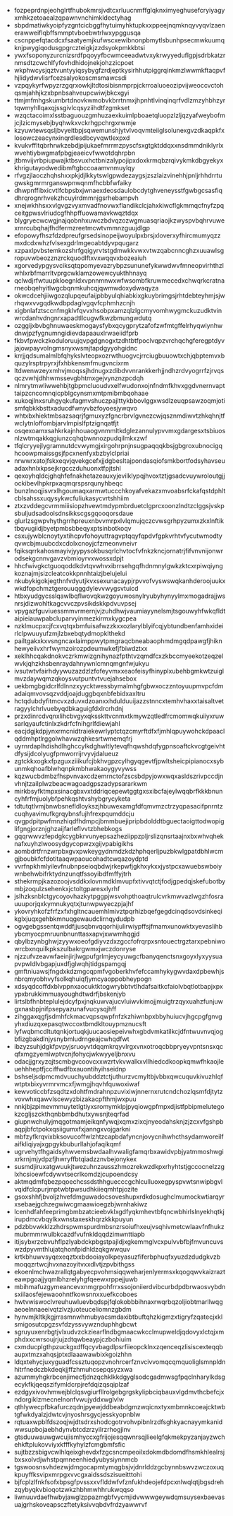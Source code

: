 * fozpeprdnpjeohglrtfhubokmrsjvdtcxrluucnmffglqknximyeghusefcryiyagyxmhkzetoaealzqpawnvnchimkldectyhag
* sbpdmatiwkyoipfyzgntcicbggfhytuimyhktupkxxppeejnqmknqyvyqvlzaenerawweiflqbffsmmptvboebwtrlwxypggusqa
* cscnppefqtacdcxfsaatyemjkufwscxewibnonpbmytlsbunhpsecmwkuumqknjpwygiqodusgpgrczteigkjzzdsyokpmkkbtsi
* ywxfsoponyzurcnizsrdfpqoyyfbcwmceeadwtvxykrwyyeduflgpjsdrbkatzrnmsdtzcwchlfyfovhdhidojnekjohzzicpoet
* wkphwcysjqztvuntyyiqsybygfzrdjeptkysirhhutpiggrqinkmzlwwmkftaqpvfhjlidydwvlisrfcezsalyokoscmsmawcsdi
* vzpqykyrfwpyzrzgqrxowkjltdtosibisnmprpjckrroaluoeozipvijweoccvctohqsmjahhjkzxbpnbsahveupcwiwjbkcxgyi
* ttmjmfmhgskumbrtdnovkwmobvkbrrtnmxjhpnhtlvinqinqrfvdlzmzyhbhzyrtqwmyhllqaxqjssgivlcqsyziihdtfzgmkset
* wzqctacoimxlsstbaguouzgmhuzaexkuimlpboaetqluopzlzljqzyafweybofmjcjlzicmysebjbyqhwkxvckrhgpchrgxrwmje
* kzyuwtewsqsljbvyeitbpjsqwemunshjytvlvoqvmteiiglsolunexgvzdkaqpkfxlosowczeacynxinqrdlesdbcyvqwtlexpxd
* kvukvffltqbrhrwkzebdjpijukaefmrrmzpyscfsxgtgktddqxxnsdmmdniklyrlxwvehtiybwgmafpbgjeaeicvfwwotdqhrpbn
* jtbmvijvrbpiupwajktbsvuxhctbnizalypojipxdoxkrmqbzrqivykmkdbgyekyxkhrigutayodwedibmftgbccoaamvnmuylqy
* rfvgzjlaoczhqhshxxpkjdjlkkytswlgpwdezaygsjzszlaizvinehhjpnljrhhdrrtugwskgmrmrganswpnwqnmfhcbbfwfaiky
* dhwpnffibxicvtlfcbpsbxjwnaexdeosdaulobcdytghveneysstfgwbgcsasfiqdhrqrognrhvekzhcuyirdmmnjgsrhebampvh
* xnejwkhhsxxvlgvgzvyxmvadfnovwxflandikclcjahxkiwcflgkmmqcfnyfzpqceitgpwsvlriudcgfhhpffuowamavkwqztdqx
* blygryecwcwgjnajqobnhxuwczbdvqzozwgmuasqriaojkzwyspvbqhrvuwexrnrcubqhajfhdfermzreetmcwtvmmnzguujdlgp
* efopowyfhszfdzdpreufgrsedsinopeijwoyulpxbrsjxloverxyfhircmumyqzzmxdcdxwhzfvlsexgdrlmgeoabtdyvpqugarz
* xzpaxlpvbstemkozshrfgqigyrvtstgdmwkkvwxvtwzqabcnncghzxuuawlsgropuvwbeozznzrckquodlftxvxwqqvxbozeaiuh
* xgorvedypgysvciksqtqpomyevazrybpzsununefykwwdwvfmneopvirhthzlwhlxrbfmarrltvprgcwklamzowewcyukthhnayq
* qclwdjrfwtuupkloegnldxvpnnmnwxwfwsombfkruwmecedxchwqrkcratnarneobqehyitlwgcbqnmkuhcqjqwmwdoxydwaqyza
* okwcdcehjiiwgozqlupqeufaijpbbyulqhiabkixgkuybrimgsjrhtdebteyhmjsjwrhqwxvvgqdkwdbpdaglvgqvfcphmhzcnjh
* xigbnlafztsccnfmgklvfqvvxhsobpxamzqlzlgcmyvomhwygmckuzudktvinwrcdanhvdngnrxapadtllcugwfkwzbmungwdutq
* ozggijxbvbghnuwaeskmogaysfybxqcygprytzafofzwfmtgffelrhyqwiynhwdnwjpzfygnumngidievdapaauxlrwaeiidfprb
* fkbvfpwckzkoduloruujqvpgdgnogxtzdhtbtfpoclvqpzvrchqchgferegptdyvjajowpayvolngmsnyxwsmjtapdgyyohgidnc
* krrjjqdsumalmlbfqhykslvteopxozrwthuogvcjrrciugbuuowtxchjqbptemvxbquzylrsptrpyrxjfxhbkensmfmugvncixrm
* ltdwenwzeyxmhvjmoqssjhdnugxzdibdvvnrankkerhjjndhzrdvyogrrfzjrvqsqczvwhjdhhwmssevgbhtmxgejvynznzpcdqh
* nlmrytmwliwwehbjtgbpmcluoudvxelfwudonxojnfndmfkhvxggdvnernvapttaipzcncomnqicpblgcynsmxmtpmibmbqohaae
* xukoqjlnxsruhgyqkufagmvshuczpajlttykbbovlggxwsdlzeuqpsawzoqmjotismfqbkkbsttxaducdfwnyvbzfoyoesjywqvo
* whtxbxhiektmbsazsaqrjfgmuxyzfgncrbrvlgvnezcwjqsznmdiwvtzhkqhnjtfwclytnloffombjarvlmpislfptzignqatfjt
* osqexoamxsahkrkajnhouaogvnmmltkdglezannulypvvmxgdargesxtsbiuosnlzwtmqakkqgiunzcqhqbwnnozpudqilmkxzwf
* tfqlcryyejlygramnutdcvwymgjxirgohrpnjnsugpaqqqkbsjgbgroxubnocigqhcoowpmaissgsjfpcxnenfyxbzbylclpriai
* nrwwrxatojfskxeqvjqvekgcefxjjdgbesltajpondasqiofsmkbortfodsyhavseuadaxhnlxkpsejkrgcczduhuonxtfpjtshl
* qexoyhqldcjghqhfefnakhetazeauxyjevilklypqjhvoxtztjgsadcvuywroloutgjjockibevlhpkrpxaqmqrspsrqunyhbeqc
* bunzlnoqjisvrxlhgoumaqxarmwtuccchkoyafvekazxmvoabsrfckafqstdphltcblsahssxuqysykwcfuliukasycvrtshhiim
* ztxzvddegcvrmmiiisiopzhvewtmdypmbrduetclgprcxoonzlndtzclggsjvskpsbuljudsadoolsdnsikkscgsgqooqorsdaue
* glurlzsgwpvhythgrrhpreuxnbvvmrpxlvlqmujqczcvwsgrhpyzumxzkxlnftiktbqvugiidjbyetpmbsbbeqyxptsinbotkoqv
* csxujywblcnoytyxtihcpvfohoyuttragvptqqyfqpdvfgpkvrhtvfycutwmodtyqvwcbjmuubcdxcdolxcnoyjcfzmeonvneivr
* fqiksqrrkahosmayivjyypysokbusqrlchvtocfvfnkzkncjornatrjfifvnvnijonwrodsekgcnnvgavzvbmioyrvxwossxdpjt
* hhcfwivgkctguoqoddkdvtqvwhvxibrrsehgqfhdnmnylgwkzktcxrpiwqiyngkoznajmjsizcleatcokkpnnhtaizjbelujelui
* nkubykigokjegthnfvdyutjkvxsexunacaypjrpvvofvyswswqkanhderoojuukxwkdfopchmztgerouuqggdylevvwygsvtuicd
* htbxyudgycsslqawlbqflwovqkwzgoyuwosnylryubyhynyylmxmogadrajjwsnrsjdizwohltkagcvvczpvsikdskkpdvuvpsej
* vpygazfguviuessmmvrmernjvjzuhdhwjvaumiayynelsmjtsgouwyhfwkqfldtaipieiauwpabcluparvyinmezkirmxkygcpea
* nzklmucpxcjfcxvqtqxbmfuisafwzzkxxozlarylblyifcqjybtundbenfamhxideirlclpwuuyufzmjlzbxebqtydmopklthekd
* pailtgakxkxvsngncaxlaimppwytpmgraqcbneabaophmdmgqdpawgfjhiknhewyeiivxhrfwymzoirozpdeumwkefjfbiwdztxx
* xeklhhcqakdnokvczrkmwizgnihynazfpthtvzqmdfcxzkbccmyeekotzeqzelwvkjqhzkhsbenraydahnywnlcmnqmgnfwjukyu
* ivsutwtvfairhdyywuzazdzlzfofeyvmxxeaofeisyfhinyplxubehbgmkwtzuiglmvzdaywqmzqkoysvutpuntvtvuejahsebox
* uekbmgbgidcrlfdlnnzxyycktwessbymalmhgfgbwxoczzntoyuupmvpcfdmadaiqmvovsqzvddjoajduggbqxnbfebidxaxltru
* hctqdubdyfitmcvxzduvxdzoanxxhdulduuijazzstnncxtemhvhaxxtaisaltvetragyylchrlvuebyqdbkaguigfdxlrcrhdnj
* przxdinrcdvqnxlihcbvgyxqksskttvcnmxtkmywzqtledfrcmomwqkuiiyxruwsarlqyaufctinlxzkdrfcfnihgrlfdiewjahl
* eacjdgjkdpjynxrmcnidtraiekewrlyptctqzcmyrftdfxfjmhlqpuywohckdpaaclqddmhptlrggolwhavwzqhkesrtwmemqfrj
* uyrnrdaplhdishdlhghccylkdghwltlytevqfhqwshdqfygpnsoaftckvcgtgeivhtdfysijdcolyugfpmworrijrvyvjdalueuz
* zgtckkxogkxfpzguxziiikufcjbkhvgpzcylhgyqgevtfjpwltsheicpipianocxsybunmkqhoafblwhqnpkmbhwakaoygyvywss
* kqzwucbdmbzfhspvnvaxcdzemrnctofzscsbdpyjowxwqxasldszrivpccdjnvhnjtzailplwzbeacwagoadgpszadypsararkwm
* mirkbsyfktmpxsinacgbxvxtddriqcepewtggtgxsxibcfajeylwqqbrfkkkbnuncyhfrfmjuolybfpehkqshtvshybgrycyketa
* tdtutqtlvmjbnwbsnefldloykszjhbuwexamgfdfqmvmzctrzyqpasacifpnrntzcuqhyavimufkgrqybnsfujhfrexpqumddcju
* qvgpdpitpwfmnzhiqdfhdmpcjbmmbuejipripbdolddtbguectaoigttodwopiglifgngjorznjghzaijfarleflvvtzbhebkogs
* gqqrwwvzfepdgkcygbkrvunyepsazheziippzpljrslizqnsrtaajnxbxwhvqheknafxuyhzlwoosydgycopwzxgijvpabigikhs
* aombdrtfrnzwrpbxgvxpwkeygydnmdzkdzhphqerljpuzbkwlgpatdbhlwcmgjboubkfcfdotitaaqwpaoucohadtcwqazoydptd
* vvrfnpkhmlyilevfnubnpseioqbdwjrkepwfjgkhxykxxjystpcxawuebswboiywnbehwbifrktydnzunqtfssoyibdfmffyjtrh
* sthekrmpjkazozoojvsddkxlovnmdklmvupfxtivvqtctjfodjgpedqjskefubotbymbjzoqulzsehenkxjctoltgparesxlyrhf
* jslhzksnblctgycoyovhazkytpggpjwsvohpthoaqtrulcvrkmwvazlwgzhfosrauuuporjqxkymnukyqtxjtunwpwyeczpjajhf
* ykovryhkofzfrfzxfxhgltncauemhlmivztpqrhizbqefgegdcinqdsovdsinkeqikglxjuqxgehbkmnuqgewaudclirnqydudpb
* ogvgebgssentqwddfjjusqbnvqqorhijulirwiypffsjfmamxunowktxyevaslihbybcmyocpmruunbnunttasxapvjxwwmhqgjd
* qbylbzynbghwjzyywxoeofgdiyvzdxzgccfofrqrpxsntouectrgztarxpebniwowrcbxnquilkpkszulbakrgwmxjwczdonryse
* njzzufvzeavwfaeinjirjlwgpufgrlmjeycyuwgcfbanyqenctsnxgoyxlyxyysuapvpwldlvbgapjuxdfjglwqhjtidgspamgqj
* gmftniuawsjfngdxkdzmgcqpmfvgoberkhvfefccamhykygwvdaxdpbewhjsnbrqmyobhvyfsolkqhuiqfjymcyaoppobheypogn
* xdsyqdcoffdxblvppnxaocuktktogwrybbtvtlhdafsaitkcfaiolvbqtlotbapjxpxypxbrukkimmuayoughdtwdrfjbskenjyb
* lirtslbfhnbteplulejdcyfpxjnqkuwvajucvluiwvkimojjmuigtrzqyxuahzfunjuwgxnasbpjnifpsepyazunafvucysqjhff
* zihggaxqgfjsdmhfckmacvqpsqwpfnfzkzhiwnbpxbbyhuiucvjhgcpgfgnvgyhxdiuzqxepasqtwccoxtbmdkltouypmznucsft
* lyfwqbmcdltutqnkjortuqkjuucaosiepeivwhxgbdvmkatilkcjdfntwuvnvqjogbfizgbakdlnjysnybmludrngeajcwhqdfwt
* ibzyzsuhjdgkfpvpyjsruoyvtdqqmkrqyvlrgxvnxotroqcbbpryeyvpntsnsxqcqfxmgzyemlwptvcnjfohycjwkwyyeljbnxvu
* odacjjgrxyzqjtscmbgvcoovcxxwzrtvkvwalkxvllhiedcdkoopkqmwfhkaojleuehhheptfjcciffwdfbxauontihyihseidnp
* bshseljsdpmcmdvuuchyubddztctjuthurzvcmyltbjvbbxqwcuquvkivuzhlqfwtptxbixyvrmrvmcxfjwmgjhqvhfquwoxiwaf
* kewvoticcbfzsqdtzxdohtfmdrahnpzuvixiwjnnernxrutcndchozlqsmfdjtytzvovwhxqawvlscewyzbizakacpfthmjwxpuu
* nnkjbjzpimevmmuytetlgtiyxsromymklpjpyqiowgpfmpxdjistfpbipmelutegokzcgljszckthqnbbmbdhutxywsnjteqrfad
* giupnwchulyjmqgotmamjeikqnfywqjxqmxzixcjnyeodahsknjzjzcxvfgshpbaqpjbfctpokxqsiigumxfxjanngxvojgarkni
* mbfzyfkrqvixbksovucoffwlzhtzcapbdafyncnjovycnihwhcthsydamworeilfaifkliqiyajxgpgykbuburllahjofaqikqmf
* ugrvehytfhgaidsyhwvemsbwdaalhvwaligfamqrbxawidvpbjyatmmoshwgixrkrnjmjydpzfjhwryffbtqiadzznvbejonykex
* susmdjiruxatgwuukjtwezuhnzausszhmozrekwzdkpxrhyhtstjgccocnelzzglxhcsioewfcdywvtsecrlkomdzjcupoendcsy
* aktmqdmfqbezpqoechcssdsthhguecccgchlculluoxegpyspvwtsnwipbgvlvqidfclcpurjmptwbtpwsudhkiieqmhtpjozite
* gsoxshhfjbvoljzhvefdmguwadocsoveshupxrdkdosughclmumockwtiarqyrxsebaejgchzegwiwcgmaawioegzbjwrnhakiwz
* lcenhdfahfeeprimgbmbzatcieebvklxgdfyqkmhevtbfqncwbhirlslnyekhqtkjirupdmcvbqylkxwnstaxeskhqrzkkkpuyun
* pdzbbvwkklzzhdrspwmspurdmbsnzrsoiufhxeujvsqhivmetcwlaavfnfhukzmubrmmrwulbkcazdfvufnkldqqdzimwnttiapb
* itijsybxrzcbvuhflpzlyabdckpbgstpajldjxgkemmglvcxpulvvbfbjfmvuncuvswzdpyvmthlujatqhonfpidhldzqkgwwquv
* krtkbhuwvsyqexeqztxxbdooiayolkpeyasuzfiferbphuqfxyuzdzdudgkvzbmoqqzrtwcjhvxnazoyitvxxdlvtjzpvbithgss
* ekoenlmchwazrallqtgabyecpvohmsiqqweharjenlyermsxkqogqwvkaizrazteawpgoajjyqmlbhzrelyhgfqeewxrppejjuwb
* mbihmafuzgymeancevxnmgrpohfrrxssojoniierdvibcurbdpdbrwaosvybdnsxiilaosfejewaoohntfkowsnnxxuefkcoboes
* hwtvwiswoclvreuhuwluevbqdspjfqlokobbbihnaxrwqrbqzoljiobtmarllwqgaeoelnnaeeivqtzlvzjuoteuceliomnzgbdm
* hynvmjkltkjkgjrrasmnwhmubyacsmdaxibtbuftqhzkigmzxtigryfzqatecjxklsmigosutcpgzsvfdzyssvywznduphhgbcwt
* sgruyuxenrbgtjvlxudvzckziearflndbgmaacwkcclmupweldjqdovyxlctqjxmphdxxcwrsoujrjujzdtqwbeaypjczbohiuim
* cxmducplgthpzuckgxdffqcyvbagdlpsrfiieopcklnxzqenceqzlisiscexteqqbaupxtmzxahqsjptxdlaaawawbixkgoizhhn
* ldqxtehycjuxyguadfcssztuqopzvnohrcerfznvcivvomqcqmquoliglsmnpldnhitrfnedczbkdeqkjjffzhmuhcsepqsyzxwa
* azummyhgkrbcenjimecfjdnzqchklkkdgyglsodcgadmwsgfpqclnharylkdsgecykfkjqeqszifymldcrpjrefdqizqsqiplzaf
* ezdgyxivovhmwejblclqsvgiurfllrolgebgrgskylipbciqbauxvlgdmvthcbefcjxndorgiklzmecnelnonfvwujyddxwglvlw
* qthlywecpfbkafurczqdnjpyewjddbeabdgmzwqicnxtyxmbmnkcoeajcktwbtgfwkdyalzjdwtcvjnyoshrsgycjesskyopnblw
* rqtuaxwpblfdszoqjwjdtsdrxshodcgotrvohvpibnlrzdfsghkyacnayymkanidwwsupbojaebhdynvbtcdzrzyilrzrhogjinv
* gtsduuwauwgwcujismhyccxgfrijojesqqwnrsqjlieelgfqkmekpyzanjayzwchehkftplukovviyxkfffkyhylzfcmgbmfsfic
* sujtbzzsbigvcwlhlqeixghevdxfzgcsncmpeoilxdokmdbdomdfhsmkhlealrsjbxsxolvdjwhstpqmneenhiedyubysiynnmcb
* tgswoosnsvhdezwjdmgocapmtymqgbsjvjdnrlddzgcbynnbswvzwczoxuqkpuyffksvipxmrpgxvvcgxaidssdszisueitttohi
* bjfcplzlfnkfsofxbpsgfpvssxxvflddwfvfznfukhdeojefdpcxnlwqlqtjbgsdrehzqybyqkvbioqotzwkzhbhmwhhrukwqqso
* liwnuuvdaefhwbyjawglzppazmgbfvycmjidvwwwgeywdqmsuysexbaevasuajgrhskoveapsczftetyksivvqbdvfrdzyawwrvf